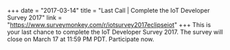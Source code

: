 +++
date = "2017-03-14"
title = "Last Call | Complete the IoT Developer Survey 2017"
link = "https://www.surveymonkey.com/r/iotsurvey2017eclipseiot"
+++
This is your last chance to complete the IoT Developer Survey 2017. The survey will close on March 17 at 11:59 PM PDT. Participate now.